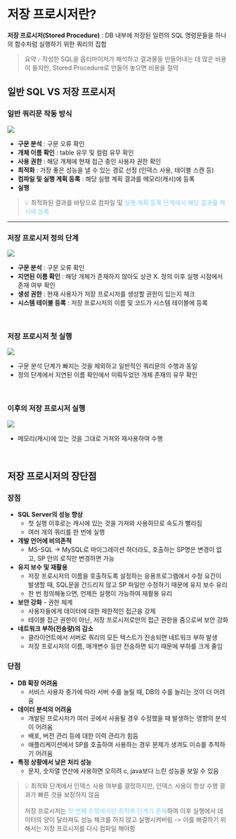 # 저장 프로시저란?

**저장 프로시저(Stored Procedure)** : DB 내부에 저장된 일련의 SQL 명령문들을 하나의 함수처럼 실행하기 위한 쿼리의 집합

> 요약💡 작성한 SQL을 옵티마이저가 해석하고 결과물을 만들어내는 데 많은 비용이 들지만, Stored Procedure로 만들어 놓으면 비용을 절약


## 일반 SQL VS 저장 프로시저

### 일반 쿼리문 작동 방식

  <img src="https://github.com/Fun-Fun-Study/CS-Study/assets/73164347/836bca98-2cf4-4133-abbc-365c73a055ec">

  - **구문 분석** : 구문 오류 확인
  - **개체 이름 확인** : table 유무 및 컬럼 유무 확인
  - **사용 권한** : 해당 개체에 현재 접근 중인 사용자 권한 확인
  - **최적화** : 가장 좋은 성능을 낼 수 있는 경로 선정 (인덱스 사용, 테이블 스캔 등) 
  - **컴파일 및 실행 계획 등록** : 해당 실행 계획 결과를 메모리(캐시)에 등록
  - **실행**
  
  > 💡 최적화된 결과를 바탕으로 컴파일 및 <span style="color: skyblue">실행 계획 등록 단계에서 해당 결과를 캐시에 등록</span>

<hr>

### 저장 프로시저 **정의** 단계

  <img src="https://github.com/Fun-Fun-Study/CS-Study/assets/73164347/0db7120b-cd1e-4df9-bbdc-a3da60e5da81">

  - **구문 분석** : 구문 오류 확인
  - **지연된 이름 확인** : 해당 개체가 존재하지 않아도 상관 X. 정의 이후 실행 시점에서 존재 여부 확인
  - **생성 권한** : 현재 사용자가 저장 프로시저를 생성할 권한이 있는지 체크
  - **시스템 테이블 등록** : 저장 프로시저의 이름 및 코드가 시스템 테이블에 등록

<br>

### 저장 프로시저 **첫 실행**

  <img src="https://github.com/Fun-Fun-Study/CS-Study/assets/73164347/93bec565-d9f1-4677-b421-576ab6039370">

  - 구문 분석 단계가 빠지는 것을 제외하고 일반적인 쿼리문의 수행과 동일
  - 정의 단계에서 지연된 이름 확인에서 미뤄두었던 개체 존재의 유무 확인

<br>

### 이후의 저장 프로시저 실행

  <img src="https://github.com/Fun-Fun-Study/CS-Study/assets/73164347/975936cf-b370-4c88-b6f8-77f41c0216c6">

  - 메모리(캐시)에 있는 것을 그대로 가져와 재사용하여 수행

<br>

## 저장 프로시저의 장단점

### 장점

- **SQL Server의 성능 향상**
  - 첫 실행 이후로는 캐시에 있는 것을 가져와 사용하므로 속도가 빨라짐
  - 여러 개의 쿼리를 한 번에 실행
- **개발 언어에 비의존적**
  - MS-SQL -> MySQL로 마이그레이션 하더라도, 호출하는 SP명은 변경이 없고, SP 안의 로직만 변경하면 가능
- **유지 보수 및 재활용**
  - 저장 프로시저의 이름을 호출하도록 설정하는 응용프로그램에서 수정 요건이 발생할 때, SQL문을 건드리지 않고 SP 파일만 수정하기 때문에 유지 보수 유리
  - 한 번 정의해놓으면, 언제든 실행이 가능하여 재활용 유리
- **보안 강화** - 권한 체계
  - 사용자들에게 데이터에 대한 제한적인 접근을 강제
  - 테이블 접근 권한이 아닌, 저장 프로시저로만의 접근 권한을 줌으로써 보안 강화
- **네트워크 부하(전송량)의 감소**
  - 클라이언트에서 서버로 쿼리의 모든 텍스트가 전송되면 네트워크 부하 발생
  - 저장 프로시저의 이름, 매개변수 등만 전송하면 되기 때문에 부하를 크게 줄임

### 단점

- **DB 확장 어려움**
  - 서비스 사용자 증가에 따라 서버 수를 늘릴 때, DB의 수를 늘리는 것이 더 어려움
- **데이터 분석의 어려움**
  - 개발된 프로시저가 여러 곳에서 사용될 경우 수정했을 때 발생하는 영향의 분석이 어려움
  - 배포, 버전 관리 등에 대한 이력 관리가 힘듬
  - 애플리케이션에서 SP를 호출하여 사용하는 경우 문제가 생겨도 이슈를 추적하기 어려움
- **특정 상황에서 낮은 처리 성능**
  - 문자, 숫자열 연산에 사용하면 오히려 c, java보다 느린 성능을 보일 수 있음

> 💡 최적화 단계에서 인덱스 사용 여부를 결정하지만, 인덱스 사용이 항상 수행 결과가 빠른 것을 보장하지 않음 <br><br> 저장 프로시저는 <span style="color: skyblue">첫 번째 수행에서만 최적화 단계가 존재</span>하여 이후 실행에서 데이터의 양이 달라져도 성능 체크를 하지 않고 실행시켜버림 -> 이를 해결하기 위해서는 저장 프로시저를 다시 컴파일 해야함